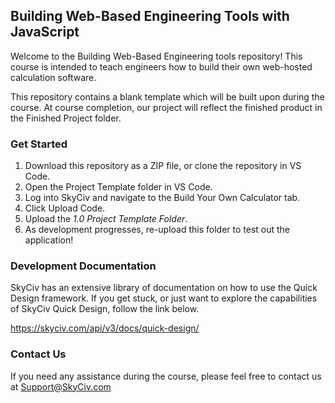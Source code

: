 ﻿## Building Web-Based Engineering Tools with JavaScript
Welcome to the Building Web-Based Engineering tools repository! This course is intended to teach engineers how to build their own web-hosted calculation software.

This repository contains a blank template which will be built upon during the course. At course completion, our project will reflect the finished product in the Finished Project folder.

### Get Started
1. Download this repository as a ZIP file, or clone the repository in VS Code.
2. Open the Project Template folder in VS Code.
3. Log into SkyCiv and navigate to the Build Your Own Calculator tab.
4. Click Upload Code.
5. Upload the *1.0 Project Template Folder*.
6. As development progresses, re-upload this folder to test out the application!

### Development Documentation
SkyCiv has an extensive library of documentation on how to use the Quick Design framework. If you get stuck, or just want to explore the capabilities of SkyCiv Quick Design, follow the link below.

https://skyciv.com/api/v3/docs/quick-design/

### Contact Us
If you need any assistance during the course, please feel free to contact us at Support@SkyCiv.com


